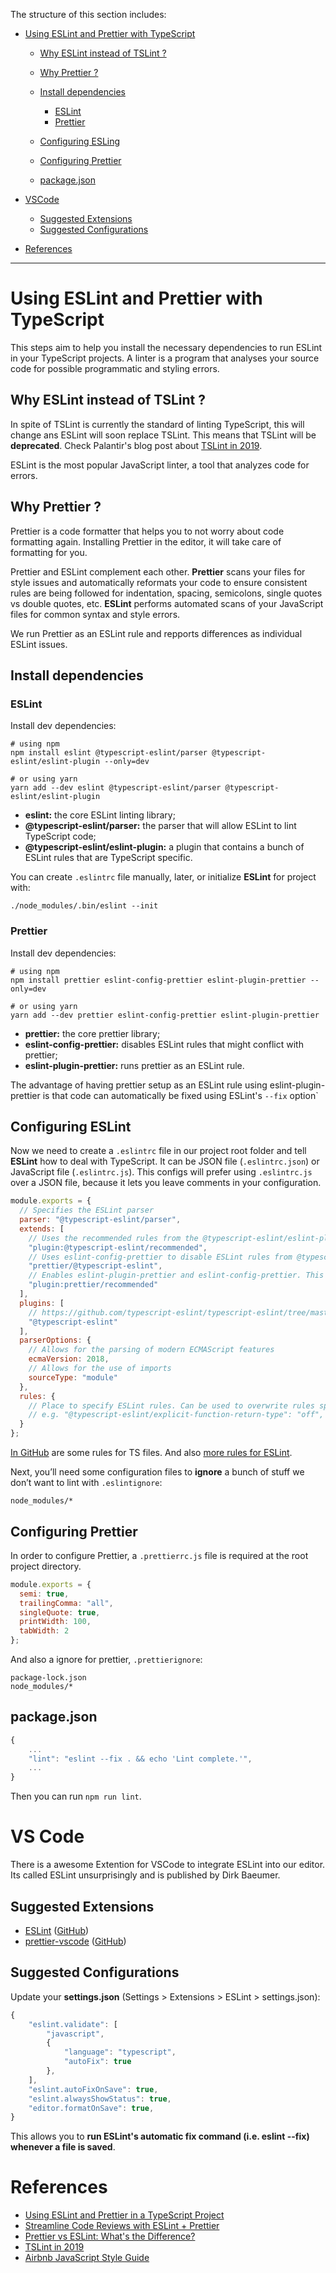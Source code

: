 The structure of this section includes:

- [Using ESLint and Prettier with TypeScript](#Using-ESLint-and-Prettier-with-TypeScript)

  - [Why ESLint instead of TSLint ?](#Why-ESLint-instead-of-TSLint-?])
  - [Why Prettier ? ](#Why-Prettier-?)
  - [Install dependencies](#install-dependencies)

    - [ESLint](#ESLint)
    - [Prettier](#Prettier)

  - [Configuring ESLing](#Configuring-ESLint)
  - [Configuring Prettier](#Configuring-Prettier)
  - [package.json](#package.json)

- [VSCode](#VS-Code)

  - [Suggested Extensions](#Suggested-Extensions)
  - [Suggested Configurations](#Suggested-Configurations)

- [References](#References)

---

# Using ESLint and Prettier with TypeScript

This steps aim to help you install the necessary dependencies to run ESLint in your TypeScript projects. A linter is a program that analyses your source code for possible programmatic and styling errors.

## Why ESLint instead of TSLint ?

In spite of TSLint is currently the standard of linting TypeScript, this will change ans ESLint will soon replace TSLint. This means that TSLint will be **deprecated**. Check Palantir's blog post about [TSLint in 2019](https://medium.com/palantir/tslint-in-2019-1a144c2317a9).

ESLint is the most popular JavaScript linter, a tool that analyzes code for errors.

## Why Prettier ?

Prettier is a code formatter that helps you to not worry about code formatting again. Installing Prettier in the editor, it will take care of formatting for you.

Prettier and ESLint complement each other. **Prettier** scans your files for style issues and automatically reformats your code to ensure consistent rules are being followed for indentation, spacing, semicolons, single quotes vs double quotes, etc. **ESLint** performs automated scans of your JavaScript files for common syntax and style errors.

We run Prettier as an ESLint rule and repports differences as individual ESLint issues.

## Install dependencies

### ESLint

Install dev dependencies:

```shell
# using npm
npm install eslint @typescript-eslint/parser @typescript-eslint/eslint-plugin --only=dev

# or using yarn
yarn add --dev eslint @typescript-eslint/parser @typescript-eslint/eslint-plugin
```

- **eslint:** the core ESLint linting library;
- **@typescript-eslint/parser:** the parser that will allow ESLint to lint TypeScript code;
- **@typescript-eslint/eslint-plugin:** a plugin that contains a bunch of ESLint rules that are TypeScript specific.

You can create `.eslintrc` file manually, later, or initialize **ESLint** for project with:

```shell
./node_modules/.bin/eslint --init
```

### Prettier

Install dev dependencies:

```shell
# using npm
npm install prettier eslint-config-prettier eslint-plugin-prettier --only=dev

# or using yarn
yarn add --dev prettier eslint-config-prettier eslint-plugin-prettier
```

- **prettier:** the core prettier library;
- **eslint-config-prettier:** disables ESLint rules that might conflict with prettier;
- **eslint-plugin-prettier:** runs prettier as an ESLint rule.

The advantage of having prettier setup as an ESLint rule using eslint-plugin-prettier is that code can automatically be fixed using ESLint's `--fix` option`

## Configuring ESLint

Now we need to create a `.eslintrc` file in our project root folder and tell **ESLint** how to deal with TypeScript. It can be JSON file (`.eslintrc.json`) or JavaScript file (`.eslintrc.js`). This configs will prefer using `.eslintrc.js` over a JSON file, because it lets you leave comments in your configuration.

```javascript
module.exports = {
  // Specifies the ESLint parser
  parser: "@typescript-eslint/parser",
  extends: [
    // Uses the recommended rules from the @typescript-eslint/eslint-plugin
    "plugin:@typescript-eslint/recommended",
    // Uses eslint-config-prettier to disable ESLint rules from @typescript-eslint/eslint-plugin that would conflict with prettier
    "prettier/@typescript-eslint",
    // Enables eslint-plugin-prettier and eslint-config-prettier. This will display prettier errors as ESLint errors. Make sure this is always the last configuration in the extends array.
    "plugin:prettier/recommended"
  ],
  plugins: [
    // https://github.com/typescript-eslint/typescript-eslint/tree/master/packages/eslint-plugin#supported-rules
    "@typescript-eslint"
  ],
  parserOptions: {
    // Allows for the parsing of modern ECMAScript features
    ecmaVersion: 2018,
    // Allows for the use of imports
    sourceType: "module"
  },
  rules: {
    // Place to specify ESLint rules. Can be used to overwrite rules specified from the extended configs
    // e.g. "@typescript-eslint/explicit-function-return-type": "off",
  }
};
```

[In GitHub](https://github.com/typescript-eslint/typescript-eslint/tree/master/packages/eslint-plugin/docs/rules) are some rules for TS files. And also [more rules for ESLint](https://eslint.org/docs/rules/).

Next, you’ll need some configuration files to **ignore** a bunch of stuff we don’t want to lint with `.eslintignore`:

```
node_modules/*
```

## Configuring Prettier

In order to configure Prettier, a `.prettierrc.js` file is required at the root project directory.

```javascript
module.exports = {
  semi: true,
  trailingComma: "all",
  singleQuote: true,
  printWidth: 100,
  tabWidth: 2
};
```

And also a ignore for prettier, `.prettierignore`:

```
package-lock.json
node_modules/*
```

## package.json

```javascript
{
    ...
    "lint": "eslint --fix . && echo 'Lint complete.'",
    ...
}
```

Then you can run `npm run lint`.

# VS Code

There is a awesome Extention for VSCode to integrate ESLint into our editor. Its called ESLint unsurprisingly and is published by Dirk Baeumer.

## Suggested Extensions

- [ESLint](https://marketplace.visualstudio.com/items?itemName=dbaeumer.vscode-eslint) ([GitHub](https://marketplace.visualstudio.com/items?itemName=dbaeumer.vscode-eslint))
- [prettier-vscode](https://marketplace.visualstudio.com/items?itemName=esbenp.prettier-vscode) ([GitHub](https://github.com/prettier/prettier-vscode))

## Suggested Configurations

Update your **settings.json** (Settings > Extensions > ESLint > settings.json):

```javascript
{
    "eslint.validate": [
        "javascript",
        {
            "language": "typescript",
            "autoFix": true
        },
    ],
    "eslint.autoFixOnSave": true,
    "eslint.alwaysShowStatus": true,
    "editor.formatOnSave": true,
}
```

This allows you to **run ESLint's automatic fix command (i.e. eslint --fix) whenever a file is saved**.

# References

- [Using ESLint and Prettier in a TypeScript Project](https://www.robertcooper.me/using-eslint-and-prettier-in-a-typescript-project)
- [Streamline Code Reviews with ESLint + Prettier](https://medium.com/javascript-scene/streamline-code-reviews-with-eslint-prettier-6fb817a6b51d)
- [Prettier vs ESLint: What's the Difference?](https://www.futurehosting.com/blog/prettier-vs-eslint-whats-the-difference/)
- [TSLint in 2019](https://medium.com/palantir/tslint-in-2019-1a144c2317a9)
- [Airbnb JavaScript Style Guide](https://github.com/airbnb/javascript)
